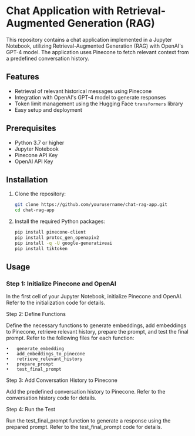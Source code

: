 # Chat Application with Retrieval-Augmented Generation (RAG)

This repository contains a chat application implemented in a Jupyter Notebook, utilizing Retrieval-Augmented Generation (RAG) with OpenAI's GPT-4 model. The application uses Pinecone to fetch relevant context from a predefined conversation history.

## Features

- Retrieval of relevant historical messages using Pinecone
- Integration with OpenAI's GPT-4 model to generate responses
- Token limit management using the Hugging Face `transformers` library
- Easy setup and deployment

## Prerequisites

- Python 3.7 or higher
- Jupyter Notebook
- Pinecone API Key
- OpenAI API Key

## Installation

1. Clone the repository:

    ```bash
    git clone https://github.com/yourusername/chat-rag-app.git
    cd chat-rag-app
    ```

2. Install the required Python packages:

    ```bash
    pip install pinecone-client
    pip install protoc_gen_openapiv2
    pip install -q -U google-generativeai
    pip install tiktoken
    ```

## Usage

### Step 1: Initialize Pinecone and OpenAI

In the first cell of your Jupyter Notebook, initialize Pinecone and OpenAI. Refer to the initialization code for details.

Step 2: Define Functions

Define the necessary functions to generate embeddings, add embeddings to Pinecone, retrieve relevant history, prepare the prompt, and test the final prompt. Refer to the following files for each function:

	•	generate_embedding
	•	add_embeddings_to_pinecone
	•	retrieve_relevant_history
	•	prepare_prompt
	•	test_final_prompt

Step 3: Add Conversation History to Pinecone

Add the predefined conversation history to Pinecone. Refer to the conversation history code for details.

Step 4: Run the Test

Run the test_final_prompt function to generate a response using the prepared prompt. Refer to the test_final_prompt code for details.
